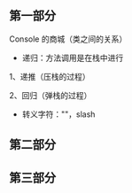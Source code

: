## 第一部分

Console 的商城（类之间的关系）


- 递归：方法调用是在栈中进行

1、递推（压栈的过程）

2、回归（弹栈的过程）

- 转义字符："\"，slash


## 第二部分



## 第三部分